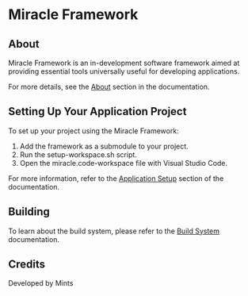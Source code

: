# Miracle Framework

## About

Miracle Framework is an in-development software framework aimed at providing essential tools universally useful for developing applications.

For more details, see the [About](doc/About.md) section in the documentation.

## Setting Up Your Application Project

To set up your project using the Miracle Framework:
1. Add the framework as a submodule to your project.
2. Run the setup-workspace.sh script.
3. Open the miracle.code-workspace file with Visual Studio Code.

For more information, refer to the [Application Setup](doc/Application%20Setup.md) section of the documentation.

## Building

To learn about the build system, please refer to the [Build System](doc/Build%20System.md) documentation.

## Credits

Developed by Mints
